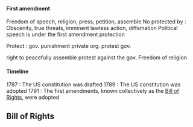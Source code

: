 #### First amendment
Freedom of speech, religion, press, petition, assemble
No protected by : Obscenity, true threats, imminent lawless action, diffamation
Political speech is under the first amendment protection

Protect : 
gov. punishment
private org.
protest gov.


right to peacefully assemble
protest against the gov.
Freedom of religion

#### Timeline
$1787$ : The US constitution was drafted
$1789$ : The US constitution was adopted
$1791$ : The first amendments, known collectively as the <u>Bill of Rights</u>, were adopted

## Bill of Rights
